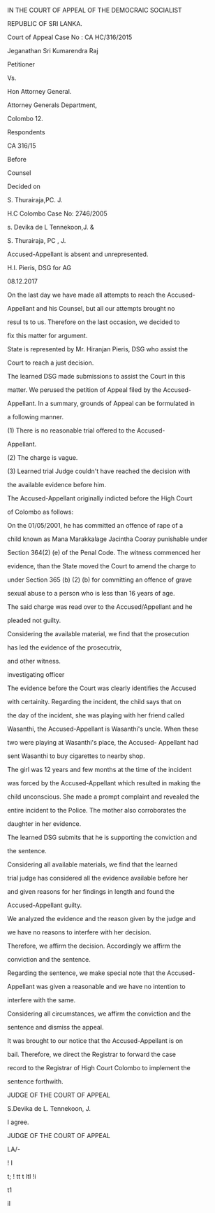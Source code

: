 IN THE COURT OF APPEAL OF THE DEMOCRAIC SOCIALIST

REPUBLIC OF SRI LANKA.

Court of Appeal Case No : CA HC/316/2015

Jeganathan Sri Kumarendra Raj

Petitioner

Vs.

Hon Attorney General.

Attorney Generals Department,

Colombo 12.

Respondents

CA 316/15

Before

Counsel

Decided on

S. Thurairaja,PC. J.

H.C Colombo Case No: 2746/2005

s. Devika de L Tennekoon,J. &

S. Thurairaja, PC , J.

Accused-Appellant is absent and unrepresented.

H.I. Pieris, DSG for AG

08.12.2017

On the last day we have made all attempts to reach the Accused-

Appellant and his Counsel, but all our attempts brought no

resul ts to us. Therefore on the last occasion, we decided to

fix this matter for argument.

State is represented by Mr. Hiranjan Pieris, DSG who assist the

Court to reach a just decision.

The learned DSG made submissions to assist the Court in this

matter. We perused the petition of Appeal filed by the Accused-

Appellant. In a summary, grounds of Appeal can be formulated in

a following manner.

(1) There is no reasonable trial offered to the Accused-

Appellant.

(2) The charge is vague.

(3) Learned trial Judge couldn't have reached the decision with

the available evidence before him.

The Accused-Appellant originally indicted before the High Court

of Colombo as follows:

On the 01/05/2001, he has committed an offence of rape of a

child known as Mana Marakkalage Jacintha Cooray punishable under

Section 364(2) (e) of the Penal Code. The witness commenced her

evidence, than the State moved the Court to amend the charge to

under Section 365 (b) (2) (b) for committing an offence of grave

sexual abuse to a person who is less than 16 years of age.

The said charge was read over to the Accused/Appellant and he

pleaded not guilty.

Considering the available material, we find that the prosecution

has led the evidence of the prosecutrix,

and other witness.

investigating officer

The evidence before the Court was clearly identifies the Accused

with certainity. Regarding the incident, the child says that on

the day of the incident, she was playing with her friend called

Wasanthi, the Accused-Appellant is Wasanthi's uncle. When these

two were playing at Wasanthi's place, the Accused- Appellant had

sent Wasanthi to buy cigarettes to nearby shop.

The girl was 12 years and few months at the time of the incident

was forced by the Accused-Appellant which resulted in making the

child unconscious. She made a prompt complaint and revealed the

entire incident to the Police. The mother also corroborates the

daughter in her evidence.

The learned DSG submits that he is supporting the conviction and

the sentence.

Considering all available materials, we find that the learned

trial judge has considered all the evidence available before her

and given reasons for her findings in length and found the

Accused-Appellant guilty.

We analyzed the evidence and the reason given by the judge and

we have no reasons to interfere with her decision.

Therefore, we affirm the decision. Accordingly we affirm the

conviction and the sentence.

Regarding the sentence, we make special note that the Accused-

Appellant was given a reasonable and we have no intention to

interfere with the same.

Considering all circumstances, we affirm the conviction and the

sentence and dismiss the appeal.

It was brought to our notice that the Accused-Appellant is on

bail. Therefore, we direct the Registrar to forward the case

record to the Registrar of High Court Colombo to implement the

sentence forthwith.

JUDGE OF THE COURT OF APPEAL

S.Devika de L. Tennekoon, J.

I agree.

JUDGE OF THE COURT OF APPEAL

LA/-

! I

t; ! tt t ltI !i

t1

iI